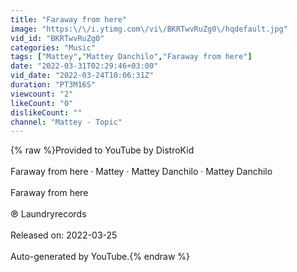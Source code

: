 ```yaml
---
title: "Faraway from here"
image: "https:\/\/i.ytimg.com\/vi\/BKRTwvRuZg0\/hqdefault.jpg"
vid_id: "BKRTwvRuZg0"
categories: "Music"
tags: ["Mattey","Mattey Danchilo","Faraway from here"]
date: "2022-03-31T02:29:46+03:00"
vid_date: "2022-03-24T10:06:31Z"
duration: "PT3M16S"
viewcount: "2"
likeCount: "0"
dislikeCount: ""
channel: "Mattey - Topic"
---
```

{% raw %}Provided to YouTube by DistroKid<br /><br />Faraway from here · Mattey · Mattey Danchilo · Mattey Danchilo<br /><br />Faraway from here<br /><br />℗ Laundryrecords<br /><br />Released on: 2022-03-25<br /><br />Auto-generated by YouTube.{% endraw %}
